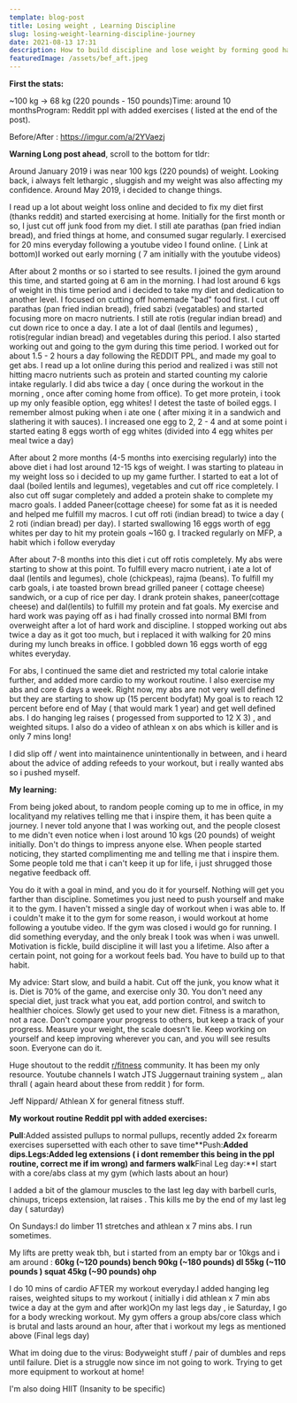```yaml
---
template: blog-post
title: Losing weight , Learning Discipline
slug: losing-weight-learning-discipline-journey
date: 2021-08-13 17:31
description: How to build discipline and lose weight by forming good habits and consistency
featuredImage: /assets/bef_aft.jpeg
---
```

**First the stats:**

~100 kg -> 68 kg (220 pounds - 150 pounds)Time: around 10 monthsProgram: Reddit ppl with added exercises ( listed at the end of the post).

Before/After : <https://imgur.com/a/2YVaezj>



**Warning Long post ahead**, scroll to the bottom for tldr:

Around January 2019 i was near 100 kgs (220 pounds) of weight. Looking back, i always felt lethargic , sluggish and my weight was also affecting my confidence. Around May 2019, i decided to change things.

I read up a lot about weight loss online and decided to fix my diet first (thanks reddit) and started exercising at home. Initially for the first month or so, I just cut off junk food from my diet. I still ate parathas (pan fried indian bread), and fried things at home, and consumed sugar regularly. I exercised for 20 mins everyday following a youtube video I found online. ( Link at bottom)I worked out early morning ( 7 am initially with the youtube videos)

After about 2 months or so i started to see results. I joined the gym around this time, and started going at 6 am in the morning. I had lost around 6 kgs of weight in this time period and i decided to take my diet and dedication to another level. I focused on cutting off homemade "bad" food first. I cut off parathas (pan fried indian bread), fried sabzi (vegatables) and started focusing more on macro nutrients. I still ate rotis (regular indian bread) and cut down rice to once a day. I ate a lot of daal (lentils and legumes) , rotis(regular indian bread) and vegetables during this period. I also started working out and going to the gym during this time period. I worked out for about 1.5 - 2 hours a day following the REDDIT PPL, and made my goal to get abs. I read up a lot online during this period and realized i was still not hitting macro nutrients such as protein and started counting my calorie intake regularly. I did abs twice a day ( once during the workout in the morning , once after coming home from office). To get more protein, i took up my only feasible option, egg whites! I detest the taste of boiled eggs. I remember almost puking when i ate one ( after mixing it in a sandwich and slathering it with sauces). I increased one egg to 2, 2 - 4 and at some point i started eating 8 eggs worth of egg whites (divided into 4 egg whites per meal twice a day)

After about 2 more months (4-5 months into exercising regularly) into the above diet i had lost around 12-15 kgs of weight. I was starting to plateau in my weight loss so i decided to up my game further. I started to eat a lot of daal (boiled lentils and legumes), vegetables and cut off rice completely. I also cut off sugar completely and added a protein shake to complete my macro goals. I added Paneer(cottage cheese) for some fat as it is needed and helped me fulfill my macros. I cut off roti (indian bread) to twice a day ( 2 roti (indian bread) per day). I started swallowing 16 eggs worth of egg whites per day to hit my protein goals ~160 g. I tracked regularly on MFP, a habit which i follow everyday

After about 7-8 months into this diet i cut off rotis completely. My abs were starting to show at this point. To fulfill every macro nutrient, i ate a lot of daal (lentils and legumes), chole (chickpeas), rajma (beans). To fulfill my carb goals, i ate toasted brown bread grilled paneer ( cottage cheese) sandwich, or a cup of rice per day. I drank protein shakes, paneer(cottage cheese) and dal(lentils) to fulfill my protein and fat goals. My exercise and hard work was paying off as i had finally crossed into normal BMI from overweight after a lot of hard work and discipline. I stopped working out abs twice a day as it got too much, but i replaced it with walking for 20 mins during my lunch breaks in office. I gobbled down 16 eggs worth of egg whites everyday.

For abs, I continued the same diet and restricted my total calorie intake further, and added more cardio to my workout routine. I also exercise my abs and core 6 days a week. Right now, my abs are not very well defined but they are starting to show up (15 percent bodyfat) My goal is to reach 12 percent before end of May ( that would mark 1 year) and get well defined abs. I do hanging leg raises ( progessed from supported to 12 X 3) , and weighted situps. I also do a video of athlean x on abs which is killer and is only 7 mins long!

I did slip off / went into maintainence unintentionally in between, and i heard about the advice of adding refeeds to your workout, but i really wanted abs so i pushed myself.

**My learning:**

From being joked about, to random people coming up to me in office, in my localityand my relatives telling me that i inspire them, it has been quite a journey. I never told anyone that I was working out, and the people closest to me didn't even notice when i lost around 10 kgs (20 pounds) of weight initially. Don't do things to impress anyone else. When people started noticing, they started complimenting me and telling me that i inspire them. Some people told me that i can't keep it up for life, i just shrugged those negative feedback off.

You do it with a goal in mind, and you do it for yourself. Nothing will get you farther than discipline. Sometimes you just need to push yourself and make it to the gym. I haven't missed a single day of workout when i was able to. If i couldn't make it to the gym for some reason, i would workout at home following a youtube video. If the gym was closed i would go for running. I did something everyday, and the only break I took was when i was unwell. Motivation is fickle, build discipline it will last you a lifetime. Also after a certain point, not going for a workout feels bad. You have to build up to that habit.

My advice: Start slow, and build a habit. Cut off the junk, you know what it is. Diet is 70% of the game, and exercise only 30. You don't need any special diet, just track what you eat, add portion control, and switch to healthier choices. Slowly get used to your new diet. Fitness is a marathon, not a race. Don't compare your progress to others, but keep a track of your progress. Measure your weight, the scale doesn't lie. Keep working on yourself and keep improving wherever you can, and you will see results soon. Everyone can do it.

Huge shoutout to the reddit [r/fitness](https://www.reddit.com/r/fitness/) community. It has been my only resource. Youtube channels I watch JTS Juggernaut training system ,, alan thrall ( again heard about these from reddit ) for form.

Jeff Nippard/ Athlean X for general fitness stuff.

**My workout routine Reddit ppl with added exercises:**

**Pull**:Added assisted pullups to normal pullups, recently added 2x forearm exercises supersetted with each other to save time\*\*Push:**Added dips.Legs:Added leg extensions ( i dont remember this being in the ppl routine, correct me if im wrong) and farmers walk**Final Leg day:\*\*I start with a core/abs class at my gym (which lasts about an hour)

I added a bit of the glamour muscles to the last leg day with barbell curls, chinups, triceps extension, lat raises . This kills me by the end of my last leg day ( saturday)

On Sundays:I do limber 11 stretches and athlean x 7 mins abs. I run sometimes.

My lifts are pretty weak tbh, but i started from an empty bar or 10kgs and i am around : **60kg (\~120 pounds) bench 90kg (\~180 pounds) dl 55kg (\~110 pounds ) squat 45kg (\~90 pounds) ohp**

I do 10 mins of cardio AFTER my workout everyday.I added hanging leg raises, weighted situps to my workout ( initially i did athlean x 7 min abs twice a day at the gym and after work)On my last legs day , ie Saturday, I go for a body wrecking workout. My gym offers a group abs/core class which is brutal and lasts around an hour, after that i workout my legs as mentioned above (Final legs day)

What im doing due to the virus: Bodyweight stuff / pair of dumbles and reps until failure. Diet is a struggle now since im not going to work. Trying to get more equipment to workout at home!

I'm also doing HIIT (Insanity to be specific)